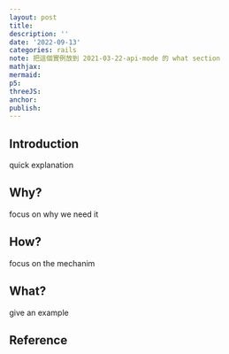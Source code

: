 ```yaml
---
layout: post
title:
description: ''
date: '2022-09-13'
categories: rails
note: 把這個實例放到 2021-03-22-api-mode 的 what section
mathjax:
mermaid:
p5:
threeJS:
anchor:
publish:
---
```


## Introduction

quick explanation

## Why?

focus on why we need it

## How?

focus on the mechanim

## What?

give an example

## Reference
